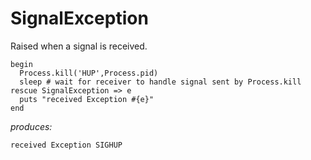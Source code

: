 # SignalException

Raised when a signal is received.

    begin
      Process.kill('HUP',Process.pid)
      sleep # wait for receiver to handle signal sent by Process.kill
    rescue SignalException => e
      puts "received Exception #{e}"
    end

*produces:*

    received Exception SIGHUP
